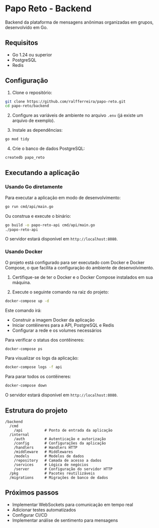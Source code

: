 # Papo Reto - Backend

Backend da plataforma de mensagens anônimas organizadas em grupos, desenvolvido em Go.

## Requisitos

- Go 1.24 ou superior
- PostgreSQL
- Redis

## Configuração

1. Clone o repositório:
```bash
git clone https://github.com/ralfferreira/papo-reto.git
cd papo-reto/backend
```

2. Configure as variáveis de ambiente no arquivo `.env` (já existe um arquivo de exemplo).

3. Instale as dependências:
```bash
go mod tidy
```

4. Crie o banco de dados PostgreSQL:
```bash
createdb papo_reto
```

## Executando a aplicação

### Usando Go diretamente

Para executar a aplicação em modo de desenvolvimento:

```bash
go run cmd/api/main.go
```

Ou construa e execute o binário:

```bash
go build -o papo-reto-api cmd/api/main.go
./papo-reto-api
```

O servidor estará disponível em `http://localhost:8080`.

### Usando Docker

O projeto está configurado para ser executado com Docker e Docker Compose, o que facilita a configuração do ambiente de desenvolvimento.

1. Certifique-se de ter o Docker e o Docker Compose instalados em sua máquina.

2. Execute o seguinte comando na raiz do projeto:

```bash
docker-compose up -d
```

Este comando irá:
- Construir a imagem Docker da aplicação
- Iniciar contêineres para a API, PostgreSQL e Redis
- Configurar a rede e os volumes necessários

Para verificar o status dos contêineres:

```bash
docker-compose ps
```

Para visualizar os logs da aplicação:

```bash
docker-compose logs -f api
```

Para parar todos os contêineres:

```bash
docker-compose down
```

O servidor estará disponível em `http://localhost:8080`.


## Estrutura do projeto

```
/backend
  /cmd
    /api          # Ponto de entrada da aplicação
  /internal
    /auth         # Autenticação e autorização
    /config       # Configurações da aplicação
    /handlers     # Handlers HTTP
    /middleware   # Middlewares
    /models       # Modelos de dados
    /repository   # Camada de acesso a dados
    /services     # Lógica de negócios
    /server       # Configuração do servidor HTTP
  /pkg            # Pacotes reutilizáveis
  /migrations     # Migrações de banco de dados
```

## Próximos passos

- Implementar WebSockets para comunicação em tempo real
- Adicionar testes automatizados
- Configurar CI/CD
- Implementar análise de sentimento para mensagens
